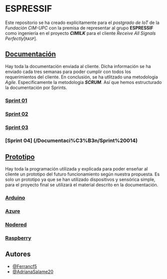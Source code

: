 # ESPRESSIF
Este repositorio se ha creado explícitamente para el _postgrado de IoT_ de la _Fundación CIM-UPC_ con la premisa de representar al grupo **ESPRESSIF** como ingeniería en el proyecto _**CIMILK**_ para el cliente _Receive All Signals Perfectly_[`RASP`].


## [Documentación](/Documentación)
Hay toda la documentación enviada al cliente. Dicha información se ha enviado cada tres semanas para poder cumplir con todos los requerimientos del cliente. 
En conclusión, se ha utlitzado una metodologia _Agile_. Especificamente la metodologia _**SCRUM**_. 
Así que hemos estructurado la documentación por Sprints.

### [Sprint 01](/Documentaci%C3%B3n/Sprint%2001)

### [Sprint 02](/Documentaci%C3%B3n/Sprint%2002)

### [Sprint 03](/Documentaci%C3%B3n/Sprint%2003)

### [Sprint 04] (/Documentaci%C3%B3n/Sprint%20014)


## [Prototipo](/Prototipo)
Hay toda la programación utilizada y explicada para poder enseñar al cliente un prototipo del futuro funcionamiento según nuestra propuesta. Es solo un prototipo ya que se han utilizado dispositivos y sensórica simple, para el proyecto final se utilizará el material descrito en la documentación. 

### [Arduino](/Prototipo/Arduino)

### [Azure](/Prototipo/Azure)

### [Nodered](/Prototipo/Nodered)

### [Raspberry](/Prototipo/Raspberry)

## Autores
- [@Ferrancf5](https://github.com/Ferrancf5)
- [@AdrianaSalame20](https://github.com/AdrianaSalame20)
